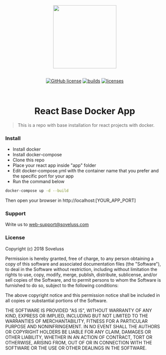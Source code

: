 <div align="center">
  <a href="https://reactjs.org/">
    <img width="200" height="200" src="https://sandstorm.de/_Resources/Persistent/3285416e8503b2c8354c321bcd690cf550b8b2d3/React-Logo.svg">
  </a>
  <br>
  <br>


[![GitHub license](https://img.shields.io/badge/license-MIT-blue.svg)](https://github.com/facebook/react/blob/master/LICENSE)
[![builds][builds]][builds-url]
[![licenses][licenses]][licenses-url]

  <br>

  <h1>React Base Docker App</h1>
</div>

> This is a repo with base installation for react projects with docker.

### Install

* Install docker
* Install docker-compose
* Clone this repo
* Place your react app inside "app" folder
* Edit docker-compose.yml with the container name that you prefer and the specific port for your app
* Run the command below

```bash
docker-compose up -d --build
```
Then open your browser in http://localhost:[YOUR_APP_PORT]

### Support

Write us to [web-support@soveluss.com](mailto:web-support@soveluss.com)

### License

Copyright (c) 2018 Soveluss

Permission is hereby granted, free of charge, to any person obtaining a copy of this software and associated documentation files (the "Software"), to deal in the Software without restriction, including without limitation the rights to use, copy, modify, merge, publish, distribute, sublicense, and/or sell copies of the Software, and to permit persons to whom the Software is furnished to do so, subject to the following conditions:

The above copyright notice and this permission notice shall be included in all copies or substantial portions of the Software.

THE SOFTWARE IS PROVIDED "AS IS", WITHOUT WARRANTY OF ANY KIND, EXPRESS OR IMPLIED, INCLUDING BUT NOT LIMITED TO THE WARRANTIES OF MERCHANTABILITY, FITNESS FOR A PARTICULAR PURPOSE AND NONINFRINGEMENT. IN NO EVENT SHALL THE AUTHORS OR COPYRIGHT HOLDERS BE LIABLE FOR ANY CLAIM, DAMAGES OR OTHER LIABILITY, WHETHER IN AN ACTION OF CONTRACT, TORT OR OTHERWISE, ARISING FROM, OUT OF OR IN CONNECTION WITH THE SOFTWARE OR THE USE OR OTHER DEALINGS IN THE SOFTWARE.

[builds-url]: https://ci.appveyor.com/project/sokra/webpack/branch/master
[builds]: https://ci.appveyor.com/api/projects/status/github/webpack/webpack?svg=true

[licenses-url]: https://app.fossa.io/projects/git%2Bhttps%3A%2F%2Fgithub.com%2Fwebpack%2Fwebpack?ref=badge_shield
[licenses]: https://app.fossa.io/api/projects/git%2Bhttps%3A%2F%2Fgithub.com%2Fwebpack%2Fwebpack.svg?type=shield
